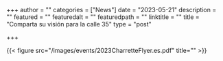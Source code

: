 +++
author = ""
categories = ["News"]
date = "2023-05-21"
description = ""
featured = ""
featuredalt = ""
featuredpath = ""
linktitle = ""
title = "Comparta su visión para la calle 35"
type = "post"

+++ 

 {{< figure src="/images/events/2023CharretteFlyer.es.pdf" title="" >}}


